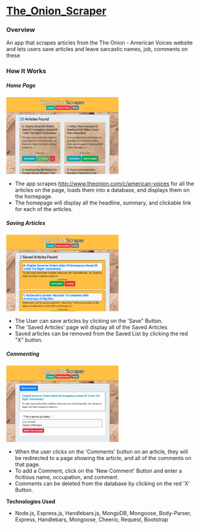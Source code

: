 # [The_Onion_Scraper](https://still-peak-55715.herokuapp.com)

### Overview
An app that scrapes articles from the The Onion - American Voices website and lets users save articles and leave sarcastic names, job, comments on these 

### How It Works
##### Home Page
  <img src="/public/images/homepage.png" width="300"></img>
- The app scrapes http://www.theonion.com/c/american-voices for all the articles on the page, loads them into a database, and displays them on the homepage.
- The homepage will display all the headline, summary, and clickable link for each of the articles.
##### Saving Articles
  <img src="/public/images/SavedArticles.png" width="300"></img>
- The User can save articles by clicking on the 'Save" Button.
- The 'Saved Articles' page will display all of the Saved Articles
- Saved articles can be removed from the Saved List by clicking the red "X" button.
##### Commenting
  <img src="/public/images/AddComment.png" width="300"></img>
- When the user clicks on the 'Comments' button on an article, they will be redirected to a page showing the article, and all of the comments on that page.
- To add a Comment, click on the 'New Comment' Button and enter a ficitious name, occupation, and comment.
- Comments can be deleted from the database by clicking on the red 'X' Button.

**Technologies Used**

  - Node.js, Express.js, Handlebars.js, MongoDB, Mongoose, Body-Parser, Express, Handlebars, Mongoose, Cheerio, Request, Bootstrap
